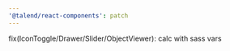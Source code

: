 ```yaml
---
'@talend/react-components': patch
---
```


fix(IconToggle/Drawer/Slider/ObjectViewer): calc with sass vars
